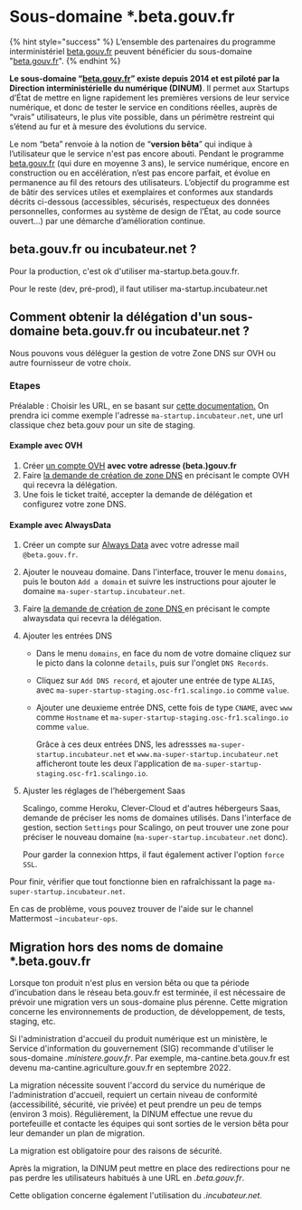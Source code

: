 # Sous-domaine \*.beta.gouv.fr

{% hint style="success" %}
L’ensemble des partenaires du programme interministériel [beta.gouv.fr](http://beta.gouv.fr) peuvent bénéficier du sous-domaine "[beta.gouv.fr](http://beta.gouv.fr)".
{% endhint %}

**Le sous-domaine “**[**beta.gouv.fr**](http://beta.gouv.fr)**” existe depuis 2014 et est piloté par la Direction interministérielle du numérique (DINUM)**. Il permet aux Startups d’État de mettre en ligne rapidement les premières versions de leur service numérique, et donc de tester le service en conditions réelles, auprès de “vrais” utilisateurs, le plus vite possible, dans un périmètre restreint qui s’étend au fur et à mesure des évolutions du service.

Le nom “beta” renvoie à la notion de “**version bêta**” qui indique à l’utilisateur que le service n'est pas encore abouti. Pendant le programme [beta.gouv.fr](http://beta.gouv.fr) (qui dure en moyenne 3 ans), le service numérique, encore en construction ou en accélération, n’est pas encore parfait, et évolue en permanence au fil des retours des utilisateurs. L’objectif du programme est de bâtir des services utiles et exemplaires et conformes aux standards décrits ci-dessous (accessibles, sécurisés, respectueux des données personnelles, conformes au système de design de l’État, au code source ouvert…) par une démarche d’amélioration continue.

## beta.gouv.fr ou incubateur.net ?

Pour la production, c'est ok d'utiliser ma-startup.beta.gouv.fr.

Pour le reste (dev, pré-prod), il faut utiliser ma-startup.incubateur.net

## Comment obtenir la délégation d'un sous-domaine beta.gouv.fr ou incubateur.net ?

Nous pouvons vous déléguer la gestion de votre Zone DNS sur OVH ou autre fournisseur de votre choix.

### Etapes

Préalable : Choisir les URL, en se basant sur [cette documentation.](../gestion-au-quotidien/tech/choisir-son-nom-de-domaine.md) On prendra ici comme exemple l'adresse `ma-startup.incubateur.net`, une url classique chez beta.gouv pour un site de staging.

#### Example avec OVH

1. Créer [un compte OVH](https://www.ovh.com/auth/) **avec votre adresse (beta.)gouv.fr**
2. Faire [la demande de création de zone DNS](../gestion-au-quotidien/tech/support-tech.md) en précisant le compte OVH qui recevra la délégation.
3. Une fois le ticket traité, accepter la demande de délégation et configurez votre zone DNS.

#### Example avec AlwaysData

1. Créer un compte sur [Always Data](https://admin.alwaysdata.com/) avec votre adresse mail `@beta.gouv.fr`.
2. Ajouter le nouveau domaine. Dans l'interface, trouver le menu `domains`, puis le bouton `Add a domain` et suivre les instructions pour ajouter le domaine `ma-super-startup.incubateur.net`.
3. Faire [la demande de création de zone DNS ](../gestion-au-quotidien/tech/support-tech.md)en précisant le compte alwaysdata qui recevra la délégation.
4. Ajouter les entrées DNS
   * Dans le menu `domains`, en face du nom de votre domaine cliquez sur le picto dans la colonne `details`, puis sur l'onglet `DNS Records`.
   * Cliquez sur `Add DNS record`, et ajouter une entrée de type `ALIAS`, avec `ma-super-startup-staging.osc-fr1.scalingo.io` comme `value`.
   *   Ajouter une deuxieme entrée DNS, cette fois de type `CNAME`, avec `www` comme `Hostname` et `ma-super-startup-staging.osc-fr1.scalingo.io` comme `value`.

       Grâce à ces deux entrées DNS, les adressses `ma-super-startup.incubateur.net` et `www.ma-super-startup.incubateur.net` afficheront toute les deux l'application de `ma-super-startup-staging.osc-fr1.scalingo.io`.
5.  Ajuster les réglages de l'hébergement Saas

    Scalingo, comme Heroku, Clever-Cloud et d'autres hébergeurs Saas, demande de préciser les noms de domaines utilisés. Dans l'interface de gestion, section `Settings` pour Scalingo, on peut trouver une zone pour préciser le nouveau domaine (`ma-super-startup.incubateur.net` donc).

    Pour garder la connexion https, il faut également activer l'option `force SSL`.

Pour finir, vérifier que tout fonctionne bien en rafraîchissant la page `ma-super-startup.incubateur.net`.

En cas de problème, vous pouvez trouver de l'aide sur le channel Mattermost `~incubateur-ops`.

## Migration hors des noms de domaine \*.beta.gouv.fr

Lorsque ton produit n'est plus en version bêta ou que ta période d'incubation dans le réseau beta.gouv.fr est terminée, il est nécessaire de prévoir une migration vers un sous-domaine plus pérenne. Cette migration concerne les environnements de production, de développement, de tests, staging, etc.

Si l'administration d'accueil du produit numérique est un ministère, le Service d'information du gouvernement (SIG) recommande d'utiliser le sous-domaine _.ministere.gouv.fr_. Par exemple, ma-cantine.beta.gouv.fr est devenu ma-cantine.agriculture.gouv.fr en septembre 2022.

La migration nécessite souvent l'accord du service du numérique de l'administration d'accueil, requiert un certain niveau de conformité (accessibilité, sécurité, vie privée) et peut prendre un peu de temps (environ 3 mois). Régulièrement, la DINUM effectue une revue du portefeuille et contacte les équipes qui sont sorties de le version bêta pour leur demander un plan de migration.

La migration est obligatoire pour des raisons de sécurité.

Après la migration, la DINUM peut mettre en place des redirections pour ne pas perdre les utilisateurs habitués à une URL en _.beta.gouv.fr_.

Cette obligation concerne également l'utilisation du _.incubateur.net._
